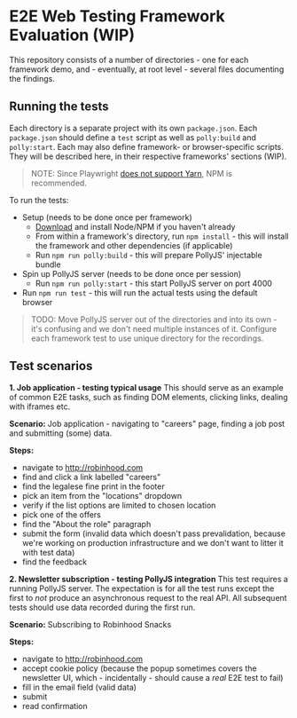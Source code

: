 E2E Web Testing Framework Evaluation (WIP)
==========================================

This repository consists of a number of directories - one for each framework demo, and - eventually, at root level - several files documenting the findings.

Running the tests
-----------------

Each directory is a separate project with its own `package.json`. Each `package.json` should define a `test` script as well as `polly:build` and `polly:start`. Each may also define framework- or browser-specific scripts. They will be described here, in their respective frameworks' sections (WIP).

> NOTE: Since Playwright [does not support Yarn](https://github.com.cnpmjs.org/microsoft/playwright/pull/794/files), NPM is recommended.

To run the tests: 
- Setup (needs to be done once per framework)
   - [Download](https://nodejs.org/en/download/) and install Node/NPM if you haven't already
   - From within a framework's directory, run `npm install` - this will install the framework and other dependencies (if applicable)
   - Run `npm run polly:build` - this will prepare PollyJS' injectable bundle
- Spin up PollyJS server (needs to be done once per session)
   - Run `npm run polly:start` - this start PollyJS server on port 4000
- Run `npm run test` - this will run the actual tests using the default browser

> TODO: Move PollyJS server out of the directories and into its own - it's confusing and we don't need multiple instances of it. Configure each framework test to use unique directory for the recordings.    


Test scenarios
--------------

**1. Job application - testing typical usage**
This should serve as an example of common E2E tasks, such as finding DOM elements, clicking links, dealing with iframes etc.

**Scenario:** Job application - navigating to "careers" page, finding a job post and submitting (some) data.

**Steps:**
- navigate to http://robinhood.com
- find and click a link labelled "careers"
- find the legalese fine print in the footer
- pick an item from the "locations" dropdown
- verify if the list options are limited to chosen location
- pick one of the offers
- find the "About the role" paragraph
- submit the form (invalid data which doesn't pass prevalidation, because we're working on production infrastructure and we don't want to litter it with test data)
- find the feedback


**2. Newsletter subscription - testing PollyJS integration**
This test requires a running PollyJS server. The expectation is for all the test runs except the first to *not* produce an asynchronous request to the real API. All subsequent tests should use data recorded during the first run.

**Scenario:** Subscribing to Robinhood Snacks

**Steps:**
- navigate to http://robinhood.com
- accept cookie policy (because the popup sometimes covers the newsletter UI, which - incidentally - should cause a _real_ E2E test to fail)
- fill in the email field (valid data)
- submit
- read confirmation
